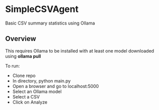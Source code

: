 # SimpleCSVAgent
Basic CSV summary statistics using Ollama

## Overview
This requires Ollama to be installed with at least one model downloaded using **ollama pull**

To run:
* Clone repo
* In directory, python main.py
* Open a browser and go to localhost:5000
* Select an Ollama model
* Select a CSV
* Click on Analyze
